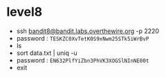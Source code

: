 # level8
- ssh bandit8@bandit.labs.overthewire.org -p 2220
- password : ```TESKZC0XvTetK0S9xNwm25STk5iWrBvP```
- ls
- sort data.txt | uniq -u
- password : ```EN632PlfYiZbn3PhVK3XOGSlNInNE00t```
- exit
